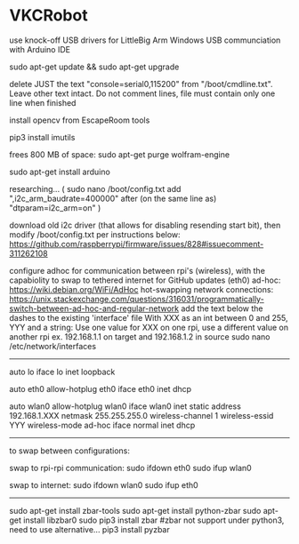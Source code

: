 # VKCRobot

use knock-off USB drivers for LittleBig Arm Windows USB communciation with Arduino IDE
<link>

sudo apt-get update && sudo apt-get upgrade

delete JUST the text "console=serial0,115200" from "/boot/cmdline.txt".  Leave other text intact.  Do not comment lines, file must contain only one line when finished

install opencv from EscapeRoom tools

pip3 install imutils

frees 800 MB of space:
sudo apt-get purge wolfram-engine

sudo apt-get install arduino

researching...
(
sudo nano /boot/config.txt
add ",i2c_arm_baudrate=400000" after (on the same line as) "dtparam=i2c_arm=on"
)

download old i2c driver (that allows for disabling resending start bit), then modify /boot/config.txt per instructions below:
https://github.com/raspberrypi/firmware/issues/828#issuecomment-311262108

configure adhoc for communication between rpi's (wireless), with the capabiolity to swap to tethered internet for GitHub updates (eth0)
ad-hoc: https://wiki.debian.org/WiFi/AdHoc
hot-swapping network connections: https://unix.stackexchange.com/questions/316031/programmatically-switch-between-ad-hoc-and-regular-network
add the text below the dashes to the existing 'interface' file
With XXX as an int between 0 and 255, YYY and a string:
Use one value for XXX on one rpi, use a different value on another rpi
ex. 192.168.1.1 on target and 192.168.1.2 in source
sudo nano /etc/network/interfaces

------------

auto lo
iface lo inet loopback

auto eth0
allow-hotplug eth0
iface eth0 inet dhcp

auto wlan0
allow-hotplug wlan0
iface wlan0 inet static
    address 192.168.1.XXX
    netmask 255.255.255.0
    wireless-channel 1
    wireless-essid YYY
    wireless-mode ad-hoc
iface normal inet dhcp

----------

to swap between configurations:

swap to rpi-rpi communication:
sudo ifdown eth0
sudo ifup wlan0

swap to internet:
sudo ifdown wlan0
sudo ifup eth0

----------

sudo apt-get install zbar-tools
sudo apt-get install python-zbar
sudo apt-get install libzbar0
sudo pip3 install zbar
#zbar not support under python3, need to use alternative...
pip3 install pyzbar